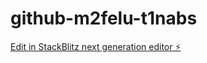 # github-m2felu-t1nabs

[Edit in StackBlitz next generation editor ⚡️](https://stackblitz.com/~/github.com/rpatni5/github-m2felu-t1nabs)